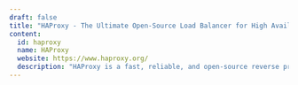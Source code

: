 ```yaml
---
draft: false
title: "HAProxy - The Ultimate Open-Source Load Balancer for High Availability and Scalability"
content:
  id: haproxy
  name: HAProxy
  website: https://www.haproxy.org/
  description: "HAProxy is a fast, reliable, and open-source reverse proxy offering high availability, load balancing, and proxying for TCP and HTTP applications, ensuring optimal performance for high-traffic websites."
---
```

